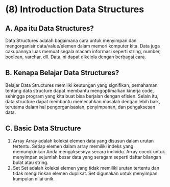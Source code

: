 # (8) Introduction Data Structures

## A. Apa itu Data Structures?

Data Structures adalah bagaimana cara untuk menyimpan dan mengorganisir data/value/elemen dalam memori komputer kita. Data juga cakupannya luas memuat segala macam informasi seperti string, number, boolean, varchar, dll. Data ini dapat dikelola dengan berbagai cara.

## B. Kenapa Belajar Data Structures?

Belajar Data Structures memiliki keutungan yang signifikan, pemahaman tentang data structure dapat membantu mengoptimalkan kinerja code, sehingga program yang kita buat bisa berjalan dengan efisien. Selain itu, data structure dapat membantu memecahkan masalah dengan lebih baik, terutama dalam hal pengorganisasian, penyimpanan, dan pengaksesan data.

## C. Basic Data Structure

1. Array
   Array adalah koleksi elemen data yang disusun dalam urutan tertentu. Setiap elemen dalam array memiliki indeks yang memungkinkan Anda mengaksesnya secara individu. Array cocok untuk menyimpan sejumlah besar data yang seragam seperti daftar bilangan bulat atau string.
2. Set
   Set adalah koleksi elemen yang tidak memiliki urutan tertentu dan tidak mengizinkan elemen duplikat. Set digunakan untuk menyimpan kumpulan nilai unik.
